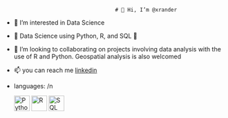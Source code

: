                                         # 👋 Hi, I’m @xrander
- 👀 I’m interested in Data Science
- 🌱 Data Science using Python, R, and SQL 💪
- 💞️ I’m looking to collaborating on projects involving data analysis with the use of R and Python. Geospatial analysis is also welcomed
- 📫 you can reach me [linkedin](www.linkedin.com/in/olamide-adu-55999115a)
- languages: /n
    
    <img src= "https://upload.wikimedia.org/wikipedia/commons/thumb/0/0a/Python.svg/1200px-Python.svg.png" alt = 'Python'  width = "36" height = "36">
    
    <img src="https://air-marketing-assets.imgix.net/blog/logo-db/r-logo/r-logo-svg-4.svg" alt  = "R" width = "36" height = "36">
    
    <img src = "https://www.logo.wine/a/logo/PostgreSQL/PostgreSQL-Logo.wine.svg" alt = "SQL" width = "36" height = "36">
<!---
xrander/xrander is a ✨ special ✨ repository because its `README.md` (this file) appears on your GitHub profile.
You can click the Preview link to take a look at your changes.
--->

